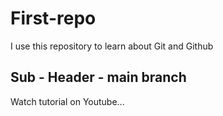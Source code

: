 # First-repo
I use this repository to learn about Git and Github

## Sub - Header - main branch
Watch tutorial on Youtube...
